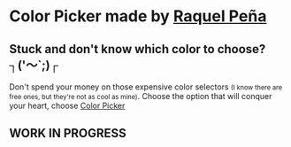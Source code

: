 # Color Picker made by [Raquel Peña](https://www.linkedin.com/in/raquel-pe-go/)

## Stuck and don't know which color to choose? ┐('～`;)┌

Don't spend your money on those expensive color selectors <small> (I know there are free ones, but they're not as cool as mine)</small>. Choose the option that will conquer your heart, choose [Color Picker](https://rpg87.github.io/color-picker/)

## WORK IN PROGRESS

##

